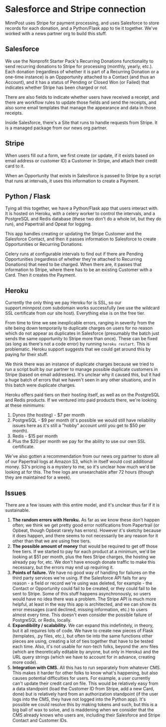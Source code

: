 # Salesforce and Stripe connection

MinnPost uses Stripe for payment processing, and uses Salesforce to store records for each donation, and a Python/Flask app to tie it together. We've worked with a news partner org to build this stuff.

## Salesforce

We use the Nonprofit Starter Pack's Recurring Donations functionality to send recurring donations to Stripe for processing (monthly, yearly, etc.). Each donation (regardless of whether it is part of a Recurring Donation or a one-time instance) is an Oppportunity attached to a Contact (and thus an Account), and it has a status of Pending or Closed Won (or Failed) that indicates whether Stripe has been charged or not.

There are also fields to indicate whether users have received a receipt, and there are workflow rules to update those fields and send the receipts, and also some email templates that manage the appearance and data in those receipts.

Inside Salesforce, there's a Site that runs to handle requests from Stripe. It is a managed package from our news org partner.

## Stripe

When users fill out a form, we first create (or update, if it exists based on email address or customer ID) a Customer in Stripe, and attach their credit card to it.

When an Opportunity that exists in Salesforce is passed to Stripe by a script that runs at intervals, it uses this information to create a Payment.

## Python / Flask

Tying all this together, we have a Python/Flask app that users interact with. It is hosted on Heroku, with a celery worker to control the intervals, and a PostgreSQL and Redis database (these two don't do a whole lot, but they do run), and Papertrail and Opeat for logging.

This app handles creating or updating the Stripe Customer and the Salesforce Contact, and then it passes information to Salesforce to create Opportunities or Recurring Donations.

Celery runs at configurable intervals to find out if there are Pending Opportunities (regardless of whether they're attached to Recurring Donations) that need to be charged. When there are, it passes that information to Stripe, where there has to be an existing Customer with a Card. Then it creates the Payment.

## Heroku

Currently the only thing we pay Heroku for is SSL, so our support.minnpost.com subdomain works successfully (we use the wildcard SSL certificate from our site host). Everything else is on the free tier.

From time to time we see inexplicable errors, ranging in severity from the site being down temporarily to duplicate charges on users for no reason which do not appear as duplicates in Salesforce (presumably the batch just sends the same opportunity to Stripe more than once). These can be fixed (as long as there's not a code error) by running `heroku restart`. This is problematic. Heroku support suggests that we could get around this by paying for their stuff.

We think there was an instance of duplicate charges because we tried to run a script built by our partner to manage possible duplicate customers in Stripe (based on email addresses). It's unclear why it caused this, but it had a huge batch of errors that we haven't seen in any other situations, and in this batch were duplicate charges.

Heroku offers paid tiers on their hosting itself, as well as on the PostgreSQL and Redis products. If we ventured into paid products there, we're looking at these minimums:

1. Dynos (the hosting) - $7 per month
2. PostgreSQL - $9 per month (it's possible we would still have reliability issues here as it's still a "hobby" account until you get to $50 per month).
3. Redis - $15 per month
4. Plus the $20 per month we pay for the ability to use our own SSL certificate.

We've also gotten a recommendation from our news org partner to store all of our Papertrail logs at Amazon S3, which in itself would cost additional money. S3's pricing is a mystery to me, so it's unclear how much we'd be looking at for this. The free logs are unsearchable after 72 hours (though they are maintained for a week).

## Issues

There are a few issues with this entire model, and it's unclear thus far if it is sustainable.

1. **The random errors with Heroku.** As far as we know these don't happen often; we think we get pretty good error notifications from Papertrail (or Opbeat, though Opbeat rarely has errors). However it's sketchy because it does happen, and there seems to not necessarily be any reason for it other than that we are using free tiers.
2. **The possible amount of money** that would be required to get off those free tiers. If we started to pay for each product at a minimum, we'd be looking at $51 per month, plus the fees Stripe charges, the hosting we already pay for, etc. We don't have enough donate traffic to make this necessary, but the errors may end up requiring it.
3. **Points of failure.** We have no good way of handling for failures on the third party services we're using. If the Salesforce API fails for any reason - a field or record we're using was deleted, for example - the Contact or Opportunity could fail to be created, or they could fail to be sent to Stripe. Some of this stuff happens asynchronously, so users would have no idea there was a problem. The Stripe API is much more helpful, at least in the way this app is architected, and we can show its error messages (card declined, missing information, etc.) to users almost every time. This doesn't even consider the possible failure of PostgreSQL or Redis, locally.
4. **Expandibility / scalability.** We can expand this indefinitely, in theory, but it all requires lots of code. We have to create new pieces of Flask (templates, .py files, etc.), but often tie into the same functions other pieces are using, creating a lot of ties together that have to be tested each time. Also, it's not usable for non-tech folks, beyond the .env files (which are theoretically editable by anyone, but only in Heroku) and the URL query strings (which we have to account for in advance, creating more code).
5. **Integration with CMS.** All this has to run separately from whatever CMS. This makes it harder for other folks to know what's happening, but also causes potential difficulties for users. For example, a user currently can't update their credit card on file. This would be relatively easy from a data standpoint (load the Customer ID from Stripe, add a new Card, done) but is relatively hard from an authorization standpoint (if the user logs into the CMS, they have not logged into the Python app). It's possible we could resolve this by making tokens and such, but this is a big ball of wax to solve, and is maddening when we consider that the CMS already knows who users are, including their Salesforce and Stripe Contact and Customer IDs.